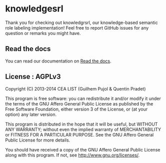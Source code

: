 # knowledgesrl

Thank you for checking out knowledgrsrl, our knowledge-based semantic role
labeling implementation! Feel free to report GitHub issues for any question or
remarks you might have.

## Read the docs

You can read our documentation on [Read the
docs](http://knowledgesrl.readthedocs.org/en/latest/).

## License : AGPLv3

Copyright (C) 2013-2014 CEA LIST (Guilhem Pujol & Quentin Pradet)

This program is free software: you can redistribute it and/or modify
it under the terms of the GNU Affero General Public License as
published by the Free Software Foundation, either version 3 of the
License, or (at your option) any later version.

This program is distributed in the hope that it will be useful,
but WITHOUT ANY WARRANTY; without even the implied warranty of
MERCHANTABILITY or FITNESS FOR A PARTICULAR PURPOSE.  See the
GNU Affero General Public License for more details.

You should have received a copy of the GNU Affero General Public License
along with this program.  If not, see <http://www.gnu.org/licenses/>.
